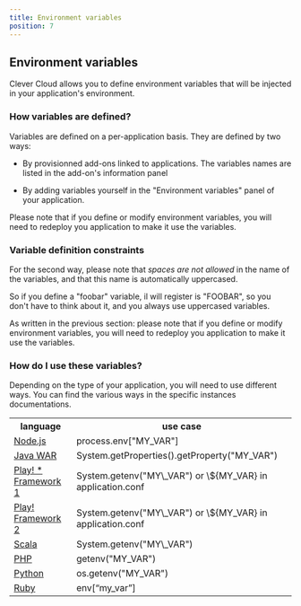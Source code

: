 ```yaml
---
title: Environment variables
position: 7
---
```

## Environment variables

Clever Cloud allows you to define environment variables that will be
injected in your application's environment.

### How variables are defined?

Variables are defined on a per-application basis. They are defined by two ways:

 * By provisionned add-ons linked to applications. The variables names
   are listed in the add-on's information panel

 * By adding variables yourself in the "Environment variables" panel of
   your application.

Please note that if you define or modify environment variables, you will
need to redeploy you application to make it use the variables.

### Variable definition constraints

For the second way, please note that *spaces are not allowed* in the
name of the variables, and that this name is automatically uppercased.

So if you define a "foobar" variable, il will register is "FOOBAR", so
you don't have to think about it, and you always use uppercased
variables.

As written in the previous section: please note that if you define or modify
environment variables, you will need to redeploy you application to make it use the variables.

### How do I use these variables?

Depending on the type of your application, you will need to use
different ways. You can find the various ways in the specific instances
documentations.

<table class="table table-bordered table-striped dataTable">
    <tr>
        <th>language</th>
        <th>use case</th>
    </tr>
    <tr>
        <td><a href="/nodejs/nodejs/#environment-injection">Node.js</a>  </td>
        <td>process.env["MY_VAR"]</td>
    </tr>
    <tr>
        <td><a href="/java/java-war/#environment-injection">Java WAR</a> </td>
        <td>System.getProperties().getProperty("MY_VAR")</td>
    </tr>
    <tr>
        <td><a href="/java/play-framework-1/#environment-injection">Play! * Framework 1</a></td>
        <td>System.getenv("MY\_VAR") or \${MY_VAR} in application.conf</td>
    </tr>
    <tr>
        <td><a href="/java/play-framework-2/#environment-injection">Play! Framework 2</a></td>
        <td>System.getenv("MY\_VAR") or \${MY_VAR} in application.conf</td>
    </tr>
    <tr>
        <td><a href="/scala/scala/#environment-injection">Scala</a> </td>
        <td>System.getenv("MY\_VAR")</td>
    </tr>
    <tr>
        <td><a href="/php/php-apps/#environment-injection">PHP</a></td>
        <td>getenv("MY_VAR")</td>
    </tr>
    <tr>
        <td><a href="/python/python_apps/#environment-injection">Python</a></td>
        <td>os.getenv("MY_VAR")</td>
    </tr>
    <tr>
        <td><a href="/ruby/ruby/#environment-injection">Ruby</a></td>
        <td>env[“my_var”]<br></td>
    </tr>
</table>


